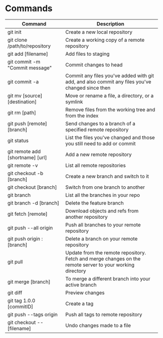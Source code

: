 # Commands

| Command | Description |
| ------- | ----------- |
| git init | Create a new local repository |
| git clone /path/to/repository | Create a working copy of a remote repository |
| git add [filename] | Add files to staging |
| git commit -m "Commit message" | Commit changes to head |
| git commit -a | Commit any files you've added with git add, and also commit any files you've changed since then |
| git mv [source] [destination] | Move or rename a file, a directory, or a symlink |
| git rm [path] | Remove files from the working tree and from the index |
| git push [remote] [branch] | Send changes to a branch of a specified remote repository |
| git status | List the files you've changed and those you still need to add or commit |
| git remote add [shortname] [url] | Add a new remote repository |
| git remote -v | List all remote repositories |
| git checkout -b [branch] | Create a new branch and switch to it |
| git checkout [branch] | Switch from one branch to another |
| git branch | List all the branches in your repo |
| git branch -d [branch] | Delete the feature branch |
| git fetch	[remote] | Download objects and refs from another repository |
| git push --all origin | Push all branches to your remote repository |
| git push origin :[branch] | Delete a branch on your remote repository |
| git pull | Update from the remote repository. Fetch and merge changes on the remote server to your working directory |
| git merge [branch] | To merge a different branch into your active branch |
| git diff | Preview changes |
| git tag 1.0.0 [commitID] | Create a tag |
| git push --tags origin | Push all tags to remote repository |
| git checkout -- [filename] | Undo changes made to a file |



